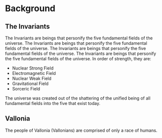 # Background

## The Invariants
The Invariants are beings that personify the five fundamental fields of the universe.
The Invariants are beings that personify the five fundamental fields of the universe.
The Invariants are beings that personify the five fundamental fields of the universe.
The Invariants are beings that personify the five fundamental fields of the universe.
In order of strength, they are:

* Nuclear Strong Field
* Electromagnetic Field
* Nuclear Weak Field
* Gravitational Field
* Sorceric Field

The universe was created out of the shattering of the unified being of all fundamental fields into the five that exist today.

## Vallonia

The people of Vallonia (Vallonians) are comprised of only a race of humans.